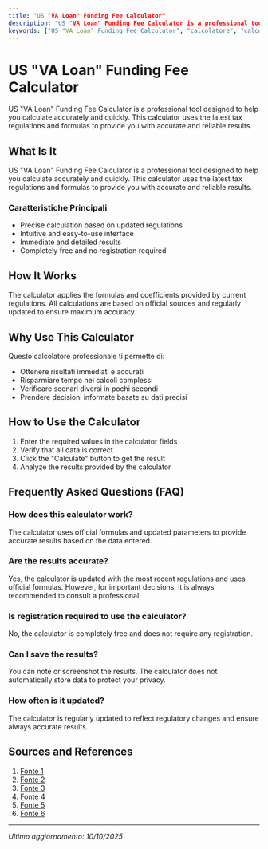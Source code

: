 ```yaml
---
title: "US "VA Loan" Funding Fee Calculator"
description: "US "VA Loan" Funding Fee Calculator is a professional tool designed to help you calculate accurately and quickly. This calculator uses the latest tax regulations and formulas to provide you with accurate and reliable results."
keywords: ["US "VA Loan" Funding Fee Calculator", "calcolatore", "calcolo online"]
---
```


# US "VA Loan" Funding Fee Calculator

US "VA Loan" Funding Fee Calculator is a professional tool designed to help you calculate accurately and quickly. This calculator uses the latest tax regulations and formulas to provide you with accurate and reliable results.

## What Is It

US "VA Loan" Funding Fee Calculator is a professional tool designed to help you calculate accurately and quickly. This calculator uses the latest tax regulations and formulas to provide you with accurate and reliable results.

### Caratteristiche Principali

- Precise calculation based on updated regulations
- Intuitive and easy-to-use interface
- Immediate and detailed results
- Completely free and no registration required

## How It Works

The calculator applies the formulas and coefficients provided by current regulations. All calculations are based on official sources and regularly updated to ensure maximum accuracy.

## Why Use This Calculator

Questo calcolatore professionale ti permette di:

- Ottenere risultati immediati e accurati
- Risparmiare tempo nei calcoli complessi
- Verificare scenari diversi in pochi secondi
- Prendere decisioni informate basate su dati precisi

## How to Use the Calculator

1. Enter the required values in the calculator fields
2. Verify that all data is correct
3. Click the "Calculate" button to get the result
4. Analyze the results provided by the calculator

## Frequently Asked Questions (FAQ)

### How does this calculator work?

The calculator uses official formulas and updated parameters to provide accurate results based on the data entered.

### Are the results accurate?

Yes, the calculator is updated with the most recent regulations and uses official formulas. However, for important decisions, it is always recommended to consult a professional.

### Is registration required to use the calculator?

No, the calculator is completely free and does not require any registration.

### Can I save the results?

You can note or screenshot the results. The calculator does not automatically store data to protect your privacy.

### How often is it updated?

The calculator is regularly updated to reflect regulatory changes and ensure always accurate results.

## Sources and References

1. [Fonte 1](https://www.veteransunited.com/education/tools/funding-fee-calculator/)
2. [Fonte 2](https://www.forthrightfunding.com/calculators/va-funding-fee-calculator)
3. [Fonte 3](https://www.mortgagecalculator.org/calcs/va-loan-funding-fee.php)
4. [Fonte 4](https://www.usbank.com/home-loans/mortgage/mortgage-calculators/va-mortgage-calculator.html)
5. [Fonte 5](https://valoanstexas.com/funding-fee-calculator/)
6. [Fonte 6](https://www.veteransunited.com/education/tools/mortgage-calculator/)

---

*Ultimo aggiornamento: 10/10/2025*
